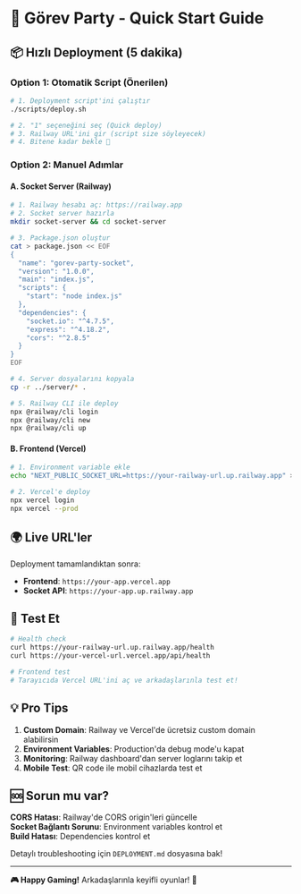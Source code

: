 # 🚀 Görev Party - Quick Start Guide

## 📦 Hızlı Deployment (5 dakika)

### Option 1: Otomatik Script (Önerilen)

```bash
# 1. Deployment script'ini çalıştır
./scripts/deploy.sh

# 2. "1" seçeneğini seç (Quick deploy)
# 3. Railway URL'ini gir (script size söyleyecek)
# 4. Bitene kadar bekle 🎉
```

### Option 2: Manuel Adımlar

#### A. Socket Server (Railway)

```bash
# 1. Railway hesabı aç: https://railway.app
# 2. Socket server hazırla
mkdir socket-server && cd socket-server

# 3. Package.json oluştur
cat > package.json << EOF
{
  "name": "gorev-party-socket",
  "version": "1.0.0",
  "main": "index.js",
  "scripts": {
    "start": "node index.js"
  },
  "dependencies": {
    "socket.io": "^4.7.5",
    "express": "^4.18.2",
    "cors": "^2.8.5"
  }
}
EOF

# 4. Server dosyalarını kopyala
cp -r ../server/* .

# 5. Railway CLI ile deploy
npx @railway/cli login
npx @railway/cli new
npx @railway/cli up
```

#### B. Frontend (Vercel)

```bash
# 1. Environment variable ekle
echo "NEXT_PUBLIC_SOCKET_URL=https://your-railway-url.up.railway.app" > .env.production.local

# 2. Vercel'e deploy
npx vercel login
npx vercel --prod
```

## 🌍 Live URL'ler

Deployment tamamlandıktan sonra:

- **Frontend**: `https://your-app.vercel.app`
- **Socket API**: `https://your-app.up.railway.app`

## 🧪 Test Et

```bash
# Health check
curl https://your-railway-url.up.railway.app/health
curl https://your-vercel-url.vercel.app/api/health

# Frontend test
# Tarayıcıda Vercel URL'ini aç ve arkadaşlarınla test et!
```

## 💡 Pro Tips

1. **Custom Domain**: Railway ve Vercel'de ücretsiz custom domain alabilirsin
2. **Environment Variables**: Production'da debug mode'u kapat
3. **Monitoring**: Railway dashboard'dan server loglarını takip et
4. **Mobile Test**: QR code ile mobil cihazlarda test et

## 🆘 Sorun mu var?

**CORS Hatası**: Railway'de CORS origin'leri güncelle  
**Socket Bağlantı Sorunu**: Environment variables kontrol et  
**Build Hatası**: Dependencies kontrol et

Detaylı troubleshooting için `DEPLOYMENT.md` dosyasına bak!

---

**🎮 Happy Gaming!** Arkadaşlarınla keyifli oyunlar! 🎉
